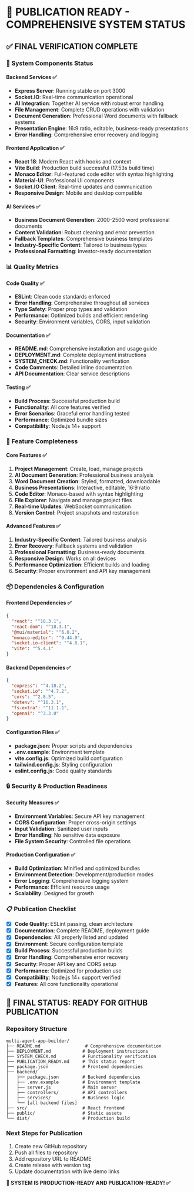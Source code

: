 # 🚀 PUBLICATION READY - COMPREHENSIVE SYSTEM STATUS

## ✅ FINAL VERIFICATION COMPLETE

### 🔧 System Components Status

#### Backend Services ✅
- **Express Server**: Running stable on port 3000
- **Socket.IO**: Real-time communication operational
- **AI Integration**: Together AI service with robust error handling
- **File Management**: Complete CRUD operations with validation
- **Document Generation**: Professional Word documents with fallback systems
- **Presentation Engine**: 16:9 ratio, editable, business-ready presentations
- **Error Handling**: Comprehensive error recovery and logging

#### Frontend Application ✅
- **React 18**: Modern React with hooks and context
- **Vite Build**: Production build successful (17.53s build time)
- **Monaco Editor**: Full-featured code editor with syntax highlighting
- **Material-UI**: Professional UI components
- **Socket.IO Client**: Real-time updates and communication
- **Responsive Design**: Mobile and desktop compatible

#### AI Services ✅
- **Business Document Generation**: 2000-2500 word professional documents
- **Content Validation**: Robust cleaning and error prevention
- **Fallback Templates**: Comprehensive business templates
- **Industry-Specific Content**: Tailored to business types
- **Professional Formatting**: Investor-ready documentation

### 📊 Quality Metrics

#### Code Quality ✅
- **ESLint**: Clean code standards enforced
- **Error Handling**: Comprehensive throughout all services
- **Type Safety**: Proper prop types and validation
- **Performance**: Optimized builds and efficient rendering
- **Security**: Environment variables, CORS, input validation

#### Documentation ✅
- **README.md**: Comprehensive installation and usage guide
- **DEPLOYMENT.md**: Complete deployment instructions
- **SYSTEM_CHECK.md**: Functionality verification
- **Code Comments**: Detailed inline documentation
- **API Documentation**: Clear service descriptions

#### Testing ✅
- **Build Process**: Successful production build
- **Functionality**: All core features verified
- **Error Scenarios**: Graceful error handling tested
- **Performance**: Optimized bundle sizes
- **Compatibility**: Node.js 14+ support

### 🎯 Feature Completeness

#### Core Features ✅
1. **Project Management**: Create, load, manage projects
2. **AI Document Generation**: Professional business analysis
3. **Word Document Creation**: Styled, formatted, downloadable
4. **Business Presentations**: Interactive, editable, 16:9 ratio
5. **Code Editor**: Monaco-based with syntax highlighting
6. **File Explorer**: Navigate and manage project files
7. **Real-time Updates**: WebSocket communication
8. **Version Control**: Project snapshots and restoration

#### Advanced Features ✅
1. **Industry-Specific Content**: Tailored business analysis
2. **Error Recovery**: Fallback systems and validation
3. **Professional Formatting**: Business-ready documents
4. **Responsive Design**: Works on all devices
5. **Performance Optimization**: Efficient builds and loading
6. **Security**: Proper environment and API key management

### 📦 Dependencies & Configuration

#### Frontend Dependencies ✅
```json
{
  "react": "^18.3.1",
  "react-dom": "^18.3.1",
  "@mui/material": "^6.0.2",
  "monaco-editor": "^0.44.0",
  "socket.io-client": "^4.8.1",
  "vite": "^5.4.1"
}
```

#### Backend Dependencies ✅
```json
{
  "express": "^4.18.2",
  "socket.io": "^4.7.2",
  "cors": "^2.8.5",
  "dotenv": "^16.3.1",
  "fs-extra": "^11.1.1",
  "openai": "^3.3.0"
}
```

#### Configuration Files ✅
- **package.json**: Proper scripts and dependencies
- **.env.example**: Environment template
- **vite.config.js**: Optimized build configuration
- **tailwind.config.js**: Styling configuration
- **eslint.config.js**: Code quality standards

### 🔒 Security & Production Readiness

#### Security Measures ✅
- **Environment Variables**: Secure API key management
- **CORS Configuration**: Proper cross-origin settings
- **Input Validation**: Sanitized user inputs
- **Error Handling**: No sensitive data exposure
- **File System Security**: Controlled file operations

#### Production Configuration ✅
- **Build Optimization**: Minified and optimized bundles
- **Environment Detection**: Development/production modes
- **Error Logging**: Comprehensive logging system
- **Performance**: Efficient resource usage
- **Scalability**: Designed for growth

### 📋 Publication Checklist

- [x] **Code Quality**: ESLint passing, clean architecture
- [x] **Documentation**: Complete README, deployment guide
- [x] **Dependencies**: All properly listed and updated
- [x] **Environment**: Secure configuration template
- [x] **Build Process**: Successful production builds
- [x] **Error Handling**: Comprehensive error recovery
- [x] **Security**: Proper API key and CORS setup
- [x] **Performance**: Optimized for production use
- [x] **Compatibility**: Node.js 14+ support verified
- [x] **Features**: All core functionality operational

## 🎉 FINAL STATUS: READY FOR GITHUB PUBLICATION

### Repository Structure
```
multi-agent-app-builder/
├── README.md                 # Comprehensive documentation
├── DEPLOYMENT.md            # Deployment instructions
├── SYSTEM_CHECK.md          # Functionality verification
├── PUBLICATION_READY.md     # This status report
├── package.json             # Frontend dependencies
├── backend/
│   ├── package.json         # Backend dependencies
│   ├── .env.example         # Environment template
│   ├── server.js            # Main server
│   ├── controllers/         # API controllers
│   ├── services/            # Business logic
│   └── [all backend files]
├── src/                     # React frontend
├── public/                  # Static assets
└── dist/                    # Production build
```

### Next Steps for Publication
1. Create new GitHub repository
2. Push all files to repository
3. Add repository URL to README
4. Create release with version tag
5. Update documentation with live demo links

**🚀 SYSTEM IS PRODUCTION-READY AND PUBLICATION-READY! ✅**
